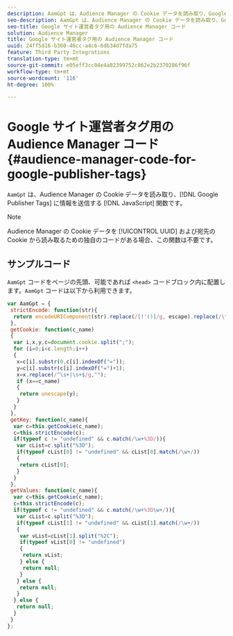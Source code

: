 ```yaml
---
description: AamGpt は、Audience Manager の Cookie データを読み取り、Google サイト運営者タグに情報を送信する JavaScript 関数です。
seo-description: AamGpt は、Audience Manager の Cookie データを読み取り、Google サイト運営者タグに情報を送信する JavaScript 関数です。
seo-title: Google サイト運営者タグ用の Audience Manager コード
solution: Audience Manager
title: Google サイト運営者タグ用の Audience Manager コード
uuid: 24ff5d16-b360-46cc-a4c6-6db34d7fda75
feature: Third Party Integrations
translation-type: tm+mt
source-git-commit: e05eff3cc04e4a82399752c862e2b2370286f96f
workflow-type: tm+mt
source-wordcount: '116'
ht-degree: 100%

---
```



# Google サイト運営者タグ用の Audience Manager コード {#audience-manager-code-for-google-publisher-tags}

`AamGpt` は、Audience Manager の Cookie データを読み取り、[!DNL Google Publisher Tags] に情報を送信する [!DNL JavaScript] 関数です。

>[!NOTE]
>
>Audience Manager の Cookie データを [!UICONTROL UUID] および宛先の Cookie から読み取るための独自のコードがある場合、この関数は不要です。

## サンプルコード

`AamGpt` コードをページの先頭、可能であれば `<head>` コードブロック内に配置します。`AamGpt` コードは以下から利用できます。

```js
var AamGpt = {  
 strictEncode: function(str){ 
  return encodeURIComponent(str).replace(/[!'()]/g, escape).replace(/\*/g, "%2A"); 
 }, 
 getCookie: function(c_name) 
 { 
  var i,x,y,c=document.cookie.split(";"); 
  for (i=0;i<c.length;i++) 
  { 
   x=c[i].substr(0,c[i].indexOf("=")); 
   y=c[i].substr(c[i].indexOf("=")+1); 
   x=x.replace(/^\s+|\s+$/g,""); 
   if (x==c_name) 
   { 
    return unescape(y); 
   } 
  } 
 }, 
 getKey: function(c_name){ 
  var c=this.getCookie(c_name); 
  c=this.strictEncode(c); 
  if(typeof c != "undefined" && c.match(/\w+%3D/)){ 
   var cList=c.split("%3D"); 
   if(typeof cList[0] != "undefined" && cList[0].match(/\w+/)) 
   { 
    return cList[0]; 
   } 
  }  
 }, 
 getValues: function(c_name){ 
  var c=this.getCookie(c_name); 
  c=this.strictEncode(c); 
  if(typeof c != "undefined" && c.match(/\w+%3D\w+/)){ 
   var cList=c.split("%3D"); 
   if(typeof cList[1] != "undefined" && cList[1].match(/\w+/)) 
   { 
    var vList=cList[1].split("%2C"); 
    if(typeof vList[0] != "undefined") 
    { 
     return vList; 
    } else { 
     return null; 
    }    
   } else { 
    return null; 
   } 
  } else { 
   return null; 
  } 
 } 
};
```
